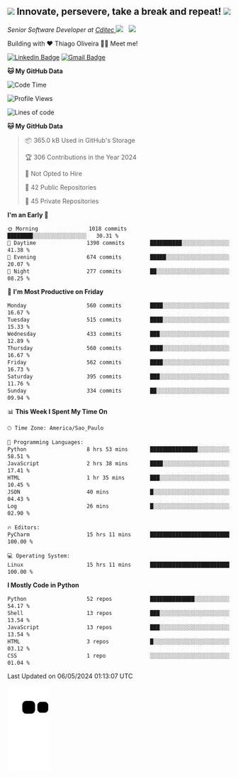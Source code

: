 <h2><img src="https://emojis.slackmojis.com/emojis/images/1531849430/4246/blob-sunglasses.gif?1531849430" width="30"/> Innovate, persevere, take a break and repeat! <img src="https://media.giphy.com/media/12oufCB0MyZ1Go/giphy.gif" width="50"></h2>
<img align='right' src="https://media.giphy.com/media/M9gbBd9nbDrOTu1Mqx/giphy.gif" width="230">
<p><em>Senior Software Developer at <a href="https://www.cditec.com.br/">Cditec
</a><img src="https://media.giphy.com/media/WUlplcMpOCEmTGBtBW/giphy.gif" width="30"> 
</em></p>



Building with ❤️ Thiago Oliveira 👋🏽 Meet me!

[![Linkedin Badge](https://img.shields.io/badge/-Thiago-blue?style=flat-square&logo=Linkedin&logoColor=white&link=https://www.linkedin.com/in/tgmarinho/)](https://www.linkedin.com/in/thiagoceconelo/) 
[![Gmail Badge](https://img.shields.io/badge/-thiceconelo@gmail.com-c14438?style=flat-square&logo=Gmail&logoColor=white&link=mailto:thiceconelo@gmail.com)](mailto:thiceconelo@gmail.com)

</em></p>

<!-- <span style="height ">
![Anurag's GitHub stats](https://github-readme-stats.vercel.app/api?username=arthurspk&show_icons=true&theme=tokyonight)
</span> -->

**🐱 My GitHub Data** 
<!--START_SECTION:waka-->
![Code Time](http://img.shields.io/badge/Code%20Time-1%2C355%20hrs%2012%20mins-blue)

![Profile Views](http://img.shields.io/badge/Profile%20Views-0-blue)

![Lines of code](https://img.shields.io/badge/From%20Hello%20World%20I%27ve%20Written-4.9%20million%20lines%20of%20code-blue)

**🐱 My GitHub Data** 

> 📦 365.0 kB Used in GitHub's Storage 
 > 
> 🏆 306 Contributions in the Year 2024
 > 
> 🚫 Not Opted to Hire
 > 
> 📜 42 Public Repositories 
 > 
> 🔑 45 Private Repositories 
 > 
**I'm an Early 🐤** 

```text
🌞 Morning                1018 commits        ████████░░░░░░░░░░░░░░░░░   30.31 % 
🌆 Daytime                1390 commits        ██████████░░░░░░░░░░░░░░░   41.38 % 
🌃 Evening                674 commits         █████░░░░░░░░░░░░░░░░░░░░   20.07 % 
🌙 Night                  277 commits         ██░░░░░░░░░░░░░░░░░░░░░░░   08.25 % 
```
📅 **I'm Most Productive on Friday** 

```text
Monday                   560 commits         ████░░░░░░░░░░░░░░░░░░░░░   16.67 % 
Tuesday                  515 commits         ████░░░░░░░░░░░░░░░░░░░░░   15.33 % 
Wednesday                433 commits         ███░░░░░░░░░░░░░░░░░░░░░░   12.89 % 
Thursday                 560 commits         ████░░░░░░░░░░░░░░░░░░░░░   16.67 % 
Friday                   562 commits         ████░░░░░░░░░░░░░░░░░░░░░   16.73 % 
Saturday                 395 commits         ███░░░░░░░░░░░░░░░░░░░░░░   11.76 % 
Sunday                   334 commits         ██░░░░░░░░░░░░░░░░░░░░░░░   09.94 % 
```


📊 **This Week I Spent My Time On** 

```text
🕑︎ Time Zone: America/Sao_Paulo

💬 Programming Languages: 
Python                   8 hrs 53 mins       ███████████████░░░░░░░░░░   58.51 % 
JavaScript               2 hrs 38 mins       ████░░░░░░░░░░░░░░░░░░░░░   17.41 % 
HTML                     1 hr 35 mins        ███░░░░░░░░░░░░░░░░░░░░░░   10.45 % 
JSON                     40 mins             █░░░░░░░░░░░░░░░░░░░░░░░░   04.43 % 
Log                      26 mins             █░░░░░░░░░░░░░░░░░░░░░░░░   02.90 % 

🔥 Editors: 
PyCharm                  15 hrs 11 mins      █████████████████████████   100.00 % 

💻 Operating System: 
Linux                    15 hrs 11 mins      █████████████████████████   100.00 % 
```

**I Mostly Code in Python** 

```text
Python                   52 repos            ██████████████░░░░░░░░░░░   54.17 % 
Shell                    13 repos            ███░░░░░░░░░░░░░░░░░░░░░░   13.54 % 
JavaScript               13 repos            ███░░░░░░░░░░░░░░░░░░░░░░   13.54 % 
HTML                     3 repos             █░░░░░░░░░░░░░░░░░░░░░░░░   03.12 % 
CSS                      1 repo              ░░░░░░░░░░░░░░░░░░░░░░░░░   01.04 % 
```




 Last Updated on 06/05/2024 01:13:07 UTC
<!--END_SECTION:waka-->

![Snake animation](https://github.com/rafaballerini/rafaballerini/blob/output/github-contribution-grid-snake.svg)


<!---
ceconelo/ceconelo is a ✨ special ✨ repository because its `README.md` (this file) appears on your GitHub profile.
You can click the Preview link to take a look at your changes.
--->
